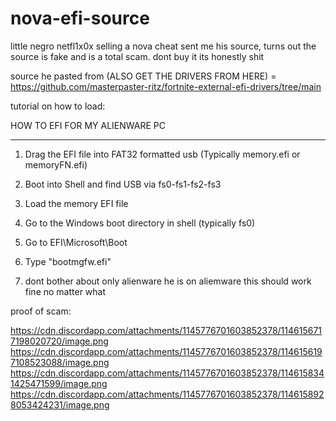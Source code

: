 # nova-efi-source
little negro netfl1x0x selling a nova cheat sent me his source, turns out the source is fake and is a total scam. dont buy it its honestly shit


source he pasted from (ALSO GET THE DRIVERS FROM HERE) = https://github.com/masterpaster-ritz/fortnite-external-efi-drivers/tree/main

tutorial on how to load:

HOW TO EFI FOR MY ALIENWARE PC

------

1. Drag the EFI file into FAT32 formatted usb (Typically memory.efi or memoryFN.efi)
2. Boot into Shell and find USB via fs0-fs1-fs2-fs3
3. Load the memory EFI file
4. Go to the Windows boot directory in shell (typically fs0)
5. Go to EFI\Microsoft\Boot
6. Type "bootmgfw.efi"

7. dont bother about only alienware he is on aliemware this should work fine no matter what


proof of scam:

https://cdn.discordapp.com/attachments/1145776701603852378/1146156717198020720/image.png
https://cdn.discordapp.com/attachments/1145776701603852378/1146156197108523088/image.png
https://cdn.discordapp.com/attachments/1145776701603852378/1146158341425471599/image.png
https://cdn.discordapp.com/attachments/1145776701603852378/1146158928053424231/image.png
